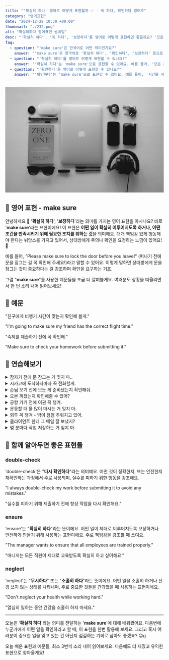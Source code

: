 ```yaml
---
title: "'확실히 하다' 영어로 어떻게 표현할까 ✅ - 꼭 하다, 확인하다 영어로"
category: "영어표현"
date: "2024-12-28 10:30 +09:00"
thumbnail: "./232.png"
alt: "확실히하다 영어표현 썸네일"
desc: "'확실히 하다', '꼭 하다', '보장하다'를 영어로 어떻게 표현하면 좋을까요? '모든 준비가 되어 있는지 확실히 해줘', '시간을 꼭 확인해줘'처럼 사용할 수 있는 표현을 영어로 배우는 법을 배워봅시다. 다양한 예문을 통해서 연습하고 본인의 표현으로 만들어 보세요."
faq:
  - question: "'make sure'은 한국어로 어떤 의미인가요?"
    answer: "'make sure'은 한국어로 '확실히 하다', '확인하다', '보장하다' 등으로 번역될 수 있습니다. 어떤 일이 제대로 이루어지도록 주의하거나 확인할 때 사용해요."
  - question: "'확실히 하다'를 영어로 어떻게 표현할 수 있나요?"
    answer: "'확실히 하다'는 'make sure'으로 표현할 수 있어요. 예를 들어, '모든 준비가 되어 있는지 확실히 해줘'는 'Make sure everything is ready'로 말할 수 있어요."
  - question: "'확인하다'를 영어로 어떻게 표현할 수 있나요?"
    answer: "'확인하다'는 'make sure'으로 표현할 수 있어요. 예를 들어, '시간을 꼭 확인해줘'는 'Make sure to check the time'으로 말할 수 있어요."
---
```


![여행을 위한 준비물](./232-1.jpg)

## 🌟 영어 표현 - make sure

안녕하세요 👋 '**확실히 하다**', '**보장하다**'라는 의미를 가지는 영어 표현을 아시나요? 바로 '**make sure**'라는 표현이에요! 이 표현은 **어떤 일이 확실히 이루어지도록 하거나, 어떤 조건을 만족시키기 위해 필요한 조치를 취하는 것**을 의미해요. 대개 책임감 있게 행동해야 한다는 뉘앙스를 가지고 있어서, 상대방에게 주의나 확인을 요청하는 느낌이 있어요! 🚦

예를 들어, "Please make sure to lock the door before you leave!" (떠나기 전에 문을 잠그는 걸 꼭 확인해 주세요!)라고 말할 수 있어요. 이렇게 말하면 상대방에게 문을 잠그는 것이 중요하다는 걸 강조하며 확인을 요구하는 거죠.

<div 
  data-inline-banner="🎉 새해에는 스픽 AI와 함께 영어 공부하자" 
  data-inline-banner-subtext="설날 특별 할인으로 60%할인 + 추가 7만원 할인! (~2/3)" 
  data-inline-banner-link="https://app.usespeak.com/kr-ko/sale/kr-affiliate-special/?ref=engple-inline"
  data-inline-banner-caption="해당 링크를 통해 구매시 일정액의 수수료를 지급받습니다.">
</div>

그럼 "**make sure**"를 사용한 예문들을 조금 더 살펴볼게요. 여러분도 상황을 떠올리면서 한 번 소리 내어 읽어보세요!

## 📖 예문

"친구에게 비행기 시간이 맞는지 확인해 볼게."

"I'm going to make sure my friend has the correct flight time."

"숙제를 제출하기 전에 꼭 확인해."

"Make sure to check your homework before submitting it."

## 💬 연습해보기

<details>
<summary>잠자기 전에 문 잠그는 거 잊지 마..</summary>
<span>Make sure you lock the door before going to bed.</span>
</details>

<details>
<summary>시카고에 도착하자마자 꼭 전화할게.</summary>
<span>I'll make sure to call you as soon as I land in Chicago.</span>
</details>

<details>
<summary>손님 오기 전에 모든 게 준비됐는지 확인해줘.</summary>
<span>Just make sure everything's ready before the guests arrive.</span>
</details>

<details>
<summary>오븐 꺼졌는지 확인해줄 수 있어?</summary>
<span>Could you make sure the oven is off?</span>
</details>

<details>
<summary>공항 가기 전에 여권 꼭 챙겨.</summary>
<span>Make sure you've got your passport before we leave for the airport.</span>
</details>

<details>
<summary>운동할 때 물 많이 마시는 거 잊지 마.</summary>
<span>Make sure to drink plenty of water during your workout.</span>
</details>

<details>
<summary>외투 꼭 챙겨 - 밖이 점점 추워지고 있어.</summary>
<span>Make sure you bring a jacket - it's getting cold out there.</span>
</details>

<details>
<summary>클라이언트 한테 그 메일 잘 보냈지?</summary>
<span>Did you make sure to send that email to the client?</span>
</details>

<details>
<summary>몇 분마다 작업 저장하는 거 잊지 마.</summary>
<span>Make sure to save your work every few minutes.</span>
</details>

## 🤝 함께 알아두면 좋은 표현들

### double-check

'double-check'은 "**다시 확인하다**"라는 의미예요. 어떤 것이 정확한지, 또는 안전한지 재확인하는 과정에서 주로 사용되며, 실수를 피하기 위한 행동을 강조해요.

"I always double-check my work before submitting it to avoid any mistakes."

"실수를 피하기 위해 제출하기 전에 항상 작업을 다시 확인해요."

### ensure

'ensure'는 "**확실히 하다**"라는 뜻이에요. 어떤 일이 제대로 이루어지도록 보장하거나 안전하게 만들기 위해 사용하는 표현이에요. 주로 책임감을 강조할 때 쓰여요.

"The manager wants to ensure that all employees are trained properly."

"매니저는 모든 직원이 제대로 교육받도록 확실히 하고 싶어해요."

### neglect

'neglect'는 "**무시하다**" 또는 "**소홀히 하다**"라는 뜻이에요. 어떤 일을 소홀히 하거나 신경 쓰지 않는 상태를 나타내며, 주로 중요한 것들을 간과했을 때 사용하는 표현이에요.

"Don't neglect your health while working hard."

"열심히 일하는 동안 건강을 소홀히 하지 마세요."

---

오늘은 '**확실히 하다**'라는 의미를 전달하는 '**make sure**'에 대해 배워봤어요. 다음번에 누군가에게 어떤 일을 확인하라고 할 때, 이 표현을 한번 활용해 보세요. 그리고 혹시 여러분이 중요한 일을 잊고 있는 건 아닌지 점검하는 기회로 삼아도 좋겠죠? 😊g

오늘 배운 표현과 예문들, 최소 3번씩 소리 내어 읽어보세요. 다음에도 더 재밌고 유익한 표현으로 찾아올게요!
